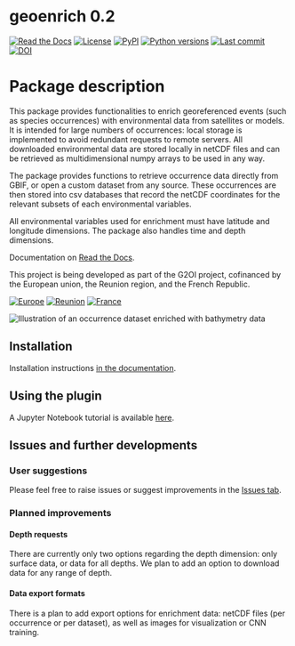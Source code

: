 # **geoenrich 0.2**

[![Read the Docs](https://img.shields.io/readthedocs/geoenrich)](https://geoenrich.readthedocs.io/en/latest/)
[![License](https://img.shields.io/github/license/morand-g/geoenrich?color=green)](https://github.com/morand-g/geoenrich/blob/main/LICENSE)
[![PyPI](https://img.shields.io/pypi/v/geoenrich?color=green)](https://pypi.org/project/geoenrich/)
[![Python versions](https://img.shields.io/pypi/pyversions/geoenrich)](https://www.python.org/downloads/)
[![Last commit](https://img.shields.io/github/last-commit/morand-g/geoenrich)](https://github.com/morand-g/geoenrich/)
[![DOI](https://zenodo.org/badge/474973185.svg)](https://zenodo.org/badge/latestdoi/474973185)

# Package description
This package provides functionalities to enrich georeferenced events (such as species occurrences) with environmental data from satellites or models. It is intended for large numbers of occurrences: local storage is implemented to avoid redundant requests to remote servers. All downloaded environmental data are stored locally in netCDF files and can be retrieved as multidimensional numpy arrays to be used in any way.

The package provides functions to retrieve occurrence data directly from GBIF, or open a custom dataset from any source. These occurrences are then stored into csv databases that record the netCDF coordinates for the relevant subsets of each environmental variables.

All environmental variables used for enrichment must have latitude and longitude dimensions. The package also handles time and depth dimensions.

Documentation on [Read the Docs](https://geoenrich.readthedocs.io).

This project is being developed as part of the G2OI project, cofinanced by the European union, the Reunion region, and the French Republic.

[![Europe](http://141.95.158.113/uploaded/img/2022/01/union_europeenne_FBtZcHO.png|height=25px)](https://european-union.europa.eu/index_fr)
[![Reunion](http://141.95.158.113/uploaded/img/2022/01/region_reunion.png|height=25px)](https://regionreunion.com/)
[![France](http://141.95.158.113/uploaded/img/2022/01/republique_francaise.png|height=25px)](https://www.gouvernement.fr/)

![Illustration of an occurrence dataset enriched with bathymetry data](https://github.com/morand-g/geoenrich/blob/main/geoenrich/data/readme_illus_1.png?raw=true "Illustration of an occurrence dataset enriched with bathymetry data")

## Installation

Installation instructions [in the documentation](https://geoenrich.readthedocs.io/en/latest/install.html).

## Using the plugin

A Jupyter Notebook tutorial is available [here](https://github.com/morand-g/geoenrich/blob/main/geoenrich/tutorial.ipynb).

## Issues and further developments

### User suggestions

Please feel free to raise issues or suggest improvements in the [Issues tab](https://github.com/morand-g/geoenrich/issues).

### Planned improvements

#### Depth requests

There are currently only two options regarding the depth dimension: only surface data, or data for all depths.
We plan to add an option to download data for any range of depth.

#### Data export formats

There is a plan to add export options for enrichment data: netCDF files (per occurrence or per dataset), as well as images for visualization or CNN training.